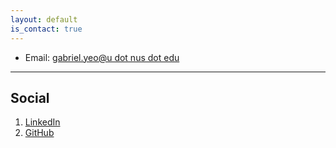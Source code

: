 ```yaml
---
layout: default
is_contact: true
---
```


* Email: [gabriel.yeo@u dot nus dot edu](mailto:gabriel.yeo@u.nus.edu)

---

## Social

1. [LinkedIn](#https://www.linkedin.com/in/gabriel-yeo/)
2. [GitHub](#https://github.com/gb3h)
